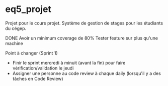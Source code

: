 # eq5_projet
Projet pour le cours projet. Système de gestion de stages pour les étudiants du cégep.


DONE
Avoir un minimum coverage de 80%
Tester feature sur plus qu'une machine


Point à changer (Sprint 1)
- Finir le sprint mercredi à minuit (avant la fin) pour faire vérification/validation le jeudi
- Assigner une personne au code review à chaque daily (lorsqu'il y a des tâches en Code Review)
